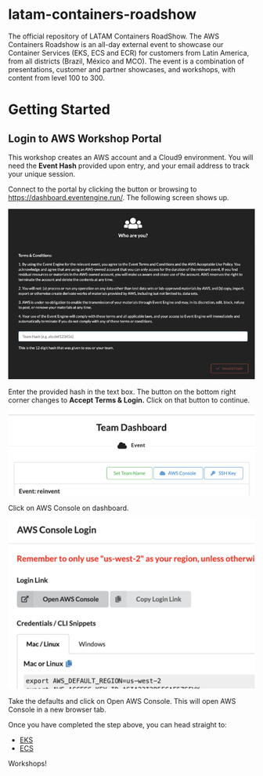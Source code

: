 # latam-containers-roadshow

The official repository of LATAM Containers RoadShow. The AWS Containers Roadshow is an all-day external event to showcase our Container Services (EKS, ECS and ECR) for customers from Latin America, from all districts (Brazil, México and MCO). The event is a combination of presentations, customer and partner showcases, and workshops, with content from level 100 to 300.

# Getting Started

## Login to AWS Workshop Portal

This workshop creates an AWS account and a Cloud9 environment. You will need the **Event Hash** provided upon entry, and your email address to track your unique session.

Connect to the portal by clicking the button or browsing to https://dashboard.eventengine.run/. The following screen shows up.

<p align="center"> 
<img src="static/eventengine-01.png">
</p>

Enter the provided hash in the text box. The button on the bottom right corner changes to **Accept Terms & Login.** Click on that button to continue.

<p align="center"> 
<img src="static/event-engine-dashboard.png">
</p>

Click on AWS Console on dashboard.

<p align="center"> 
<img src="static/event-engine-aws-console.png">
</p>

Take the defaults and click on Open AWS Console. This will open AWS Console in a new browser tab.

Once you have completed the step above, you can head straight to:

- [EKS](./eks/)
- [ECS](_)

Workshops! 